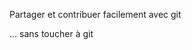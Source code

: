 
<div class="has-text-centered">

  <p class="is-size-4 has-text-weight-bold mb-2">
    Partager et contribuer facilement avec git
  </p>

  <p class="is-italic">
    ... sans toucher à git
  </p>

</div>

<!-- GITRIBUTE - contribute with GIT ...but without minding it-->
<!--  ... but without having to use Github or Gitlab  -->
